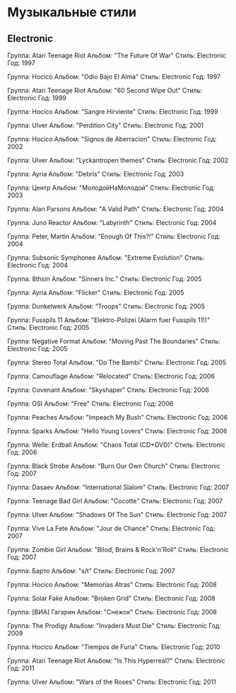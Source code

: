 # Музыкальные стили

## Electronic

Группа: Atari Teenage Riot
Альбом: "The Future Of War"
Стиль: Electronic
Год: 1997

Группа: Hocico
Альбом: "Odio Bajo El Alma"
Стиль: Electronic
Год: 1997

Группа: Atari Teenage Riot
Альбом: "60 Second Wipe Out"
Стиль: Electronic
Год: 1999

Группа: Hocico
Альбом: "Sangre Hirviente"
Стиль: Electronic
Год: 1999

Группа: Ulver
Альбом: "Perdition City"
Стиль: Electronic
Год: 2001

Группа: Hocico
Альбом: "Signos de Aberracion"
Стиль: Electronic
Год: 2002

Группа: Ulver
Альбом: "Lyckantropen themes"
Стиль: Electronic
Год: 2002

Группа: Ayria
Альбом: "Debris"
Стиль: Electronic
Год: 2003

Группа: Центр
Альбом: "МолодойНаМолодой"
Стиль: Electronic
Год: 2003

Группа: Alan Parsons
Альбом: "A Valid Path"
Стиль: Electronic
Год: 2004

Группа: Juno Reactor
Альбом: "Labyrinth"
Стиль: Electronic
Год: 2004

Группа: Peter, Martin
Альбом: "Enough Of This?!"
Стиль: Electronic
Год: 2004

Группа: Subsonic Symphonee
Альбом: "Extreme Evolution"
Стиль: Electronic
Год: 2004

Группа: 8thsin
Альбом: "Sinners Inc."
Стиль: Electronic
Год: 2005

Группа: Ayria
Альбом: "Flicker"
Стиль: Electronic
Год: 2005

Группа: Dunkelwerk
Альбом: "Troops"
Стиль: Electronic
Год: 2005

Группа: Fusspils 11
Альбом: "Elektro-Polizei (Alarm fuer Fusspils 11!)"
Стиль: Electronic
Год: 2005

Группа: Negative Format
Альбом: "Moving Past The Boundaries"
Стиль: Electronic
Год: 2005

Группа: Stereo Total
Альбом: "Do The Bambi"
Стиль: Electronic
Год: 2005

Группа: Camouflage
Альбом: "Relocated"
Стиль: Electronic
Год: 2006

Группа: Covenant
Альбом: "Skyshaper"
Стиль: Electronic
Год: 2006

Группа: OSI
Альбом: "Free"
Стиль: Electronic
Год: 2006

Группа: Peaches
Альбом: "Impeach My Bush"
Стиль: Electronic
Год: 2006

Группа: Sparks
Альбом: "Hello Young Lovers"
Стиль: Electronic
Год: 2006

Группа: Welle: Erdball
Альбом: "Chaos Total (CD+DVD)"
Стиль: Electronic
Год: 2006

Группа: Black Strobe
Альбом: "Burn Our Own Church"
Стиль: Electronic
Год: 2007

Группа: Dasaev
Альбом: "International Slalom"
Стиль: Electronic
Год: 2007

Группа: Teenage Bad Girl
Альбом: "Cocotte"
Стиль: Electronic
Год: 2007

Группа: Ulver
Альбом: "Shadows Of The Sun"
Стиль: Electronic
Год: 2007

Группа: Vive La Fete
Альбом: "Jour de Chance"
Стиль: Electronic
Год: 2007

Группа: Zombie Girl
Альбом: "Bllod, Brains & Rock'n'Roll"
Стиль: Electronic
Год: 2007

Группа: Барто
Альбом: "s/t"
Стиль: Electronic
Год: 2007

Группа: Hocico
Альбом: "Memorias Atras"
Стиль: Electronic
Год: 2008

Группа: Solar Fake
Альбом: "Broken Grid"
Стиль: Electronic
Год: 2008

Группа: [ВИА] Гагарин
Альбом: "Снежок"
Стиль: Electronic
Год: 2008

Группа: The Prodigy
Альбом: "Invaders Must Die"
Стиль: Electronic
Год: 2009

Группа: Hocico
Альбом: "Tiempos de Furia"
Стиль: Electronic
Год: 2010

Группа: Atari Teenage Riot
Альбом: "Is This Hyperreal?"
Стиль: Electronic
Год: 2011

Группа: Ulver
Альбом: "Wars of the Roses"
Стиль: Electronic
Год: 2011

